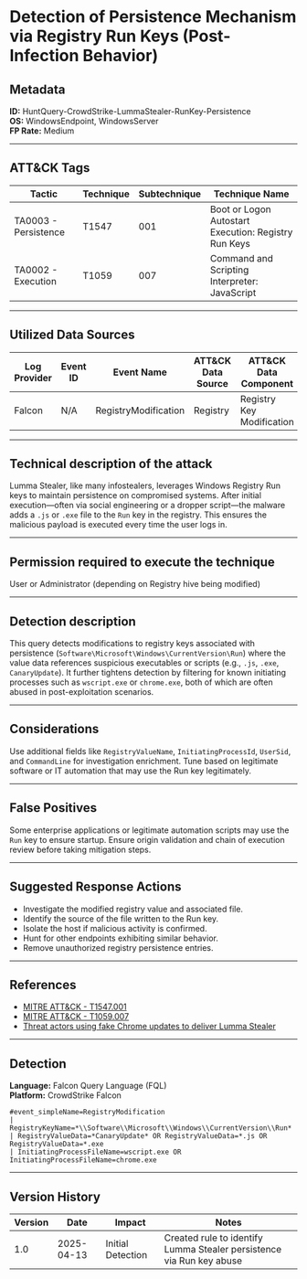# Detection of Persistence Mechanism via Registry Run Keys (Post-Infection Behavior)

## Metadata
**ID:** HuntQuery-CrowdStrike-LummaStealer-RunKey-Persistence  
**OS:** WindowsEndpoint, WindowsServer  
**FP Rate:** Medium  

---

## ATT&CK Tags

| Tactic                | Technique | Subtechnique | Technique Name                                             |
|----------------------|-----------|---------------|------------------------------------------------------------|
| TA0003 - Persistence  | T1547     | 001           | Boot or Logon Autostart Execution: Registry Run Keys       |
| TA0002 - Execution    | T1059     | 007           | Command and Scripting Interpreter: JavaScript              |

---

## Utilized Data Sources

| Log Provider | Event ID | Event Name           | ATT&CK Data Source | ATT&CK Data Component  |
|--------------|----------|----------------------|---------------------|-------------------------|
| Falcon       | N/A      | RegistryModification | Registry             | Registry Key Modification |

---

## Technical description of the attack
Lumma Stealer, like many infostealers, leverages Windows Registry Run keys to maintain persistence on compromised systems. After initial execution—often via social engineering or a dropper script—the malware adds a `.js` or `.exe` file to the `Run` key in the registry. This ensures the malicious payload is executed every time the user logs in.

---

## Permission required to execute the technique
User or Administrator (depending on Registry hive being modified)

---

## Detection description
This query detects modifications to registry keys associated with persistence (`Software\Microsoft\Windows\CurrentVersion\Run`) where the value data references suspicious executables or scripts (e.g., `.js`, `.exe`, `CanaryUpdate`). It further tightens detection by filtering for known initiating processes such as `wscript.exe` or `chrome.exe`, both of which are often abused in post-exploitation scenarios.

---

## Considerations
Use additional fields like `RegistryValueName`, `InitiatingProcessId`, `UserSid`, and `CommandLine` for investigation enrichment. Tune based on legitimate software or IT automation that may use the Run key legitimately.

---

## False Positives
Some enterprise applications or legitimate automation scripts may use the `Run` key to ensure startup. Ensure origin validation and chain of execution review before taking mitigation steps.

---

## Suggested Response Actions
- Investigate the modified registry value and associated file.
- Identify the source of the file written to the Run key.
- Isolate the host if malicious activity is confirmed.
- Hunt for other endpoints exhibiting similar behavior.
- Remove unauthorized registry persistence entries.

---

## References
* [MITRE ATT&CK - T1547.001](https://attack.mitre.org/techniques/T1547/001/)
* [MITRE ATT&CK - T1059.007](https://attack.mitre.org/techniques/T1059/007/)
* [Threat actors using fake Chrome updates to deliver Lumma Stealer](https://security.microsoft.com/threatanalytics3/4aa69db9-9f04-46ca-b07f-c67f7105f61d/analystreport?tid=2ff60116-7431-425d-b5af-077d7791bda4&si_retry=1)

---

## Detection

**Language:** Falcon Query Language (FQL)  
**Platform:** CrowdStrike Falcon

```fql
#event_simpleName=RegistryModification
| RegistryKeyName=*\\Software\\Microsoft\\Windows\\CurrentVersion\\Run*
| RegistryValueData=*CanaryUpdate* OR RegistryValueData=*.js OR RegistryValueData=*.exe
| InitiatingProcessFileName=wscript.exe OR InitiatingProcessFileName=chrome.exe
```

---
## Version History
| Version | Date | Impact | Notes |
|---------|------|--------|------|
| 1.0  | 2025-04-13| Initial Detection | Created rule to identify Lumma Stealer persistence via Run key abuse |
